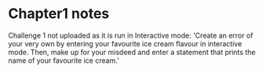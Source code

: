 # Chapter1 notes
Challenge 1 not uploaded as it is run in Interactive mode:
'Create an error of your very own by entering your favourite 
ice cream flavour in interactive mode. Then, make up for your 
misdeed and enter a statement that prints the name of your 
favourite ice cream.'
 
